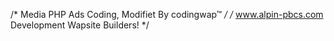 
/* Media PHP Ads Coding, Modifiet By codingwap™                */
/* www.alpin-pbcs.com Development Wapsite Builders!             */

